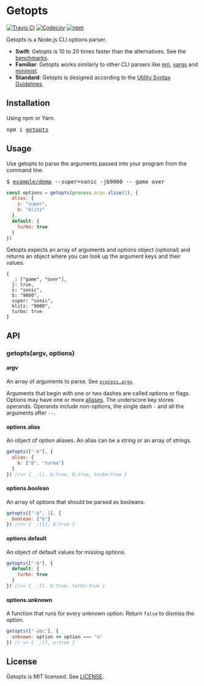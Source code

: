 # Getopts
[![Travis CI](https://img.shields.io/travis/jorgebucaran/getopts/master.svg)](https://travis-ci.org/jorgebucaran/getopts)
[![Codecov](https://img.shields.io/codecov/c/github/jorgebucaran/getopts/master.svg)](https://codecov.io/gh/jorgebucaran/getopts)
[![npm](https://img.shields.io/npm/v/getopts.svg)](https://www.npmjs.org/package/getopts)

Getopts is a Node.js CLI options parser.

* **Swift**: Getopts is 10 to 20 times faster than the alternatives. See the [benchmarks](./bench/README.md).
* **Familiar**: Getopts works similarly to other CLI parsers like [mri](https://github.com/lukeed/mri), [yargs](https://github.com/yargs/yargs) and [minimist](https://github.com/substack/minimist).
* **Standard**: Getopts is designed according to the [Utility Syntax Guidelines](http://pubs.opengroup.org/onlinepubs/9699919799/basedefs/V1_chap12.html).

## Installation

Using npm or Yarn.

<pre>
npm i <a href="https://www.npmjs.com/package/getopts">getopts</a>
</pre>

## Usage

Use getopts to parse the arguments passed into your program from the command line.

<pre>
$ <a href="./example/demo">example/demo</a> --super=sonic -jb9000 -- game over
</pre>

```js
const options = getopts(process.argv.slice(2), {
  alias: {
    s: "super",
    b: "blitz"
  },
  default: {
    turbo: true
  }
})
```

Getopts expects an array of arguments and options object (optional) and returns an object where you can look up the argument keys and their values.

```
{
  _: ["game", "over"],
  j: true,
  s: "sonic",
  b: "9000",
  super: "sonic",
  blitz: "9000",
  turbo: true
}
```

## API

### getopts(argv, options)
#### argv

An array of arguments to parse. See [`process.argv`](https://nodejs.org/docs/latest/api/process.html#process_process_argv).

Arguments that begin with one or two dashes are called options or flags. Options may have one or more [aliases](#optsalias). The underscore key stores operands. Operands include non-options, the single dash `-` and all the arguments after `--`.

#### options.alias

An object of option aliases. An alias can be a string or an array of strings.

```js
getopts(["-b"], {
  alias: {
    b: ["B", "turbo"]
  }
}) //=> { _:[], b:true, B:true, turbo:true }
```

#### options.boolean

An array of options that should be parsed as booleans.

```js
getopts(["-b", 1], {
  boolean: ["b"]
}) //=> { _:[1], b:true }
```

#### options.default

An object of default values for missing options.

```js
getopts(["-b"], {
  default: {
    turbo: true
  }
}) //=> { _:[], b:true, turbo:true }
```

#### options.unknown

A function that runs for every unknown option. Return `false` to dismiss the option.

```js
getopts(["-abc"], {
  unknown: option => option === "a"
}) // => { _:[], a:true }
```

## License

Getopts is MIT licensed. See [LICENSE](LICENSE.md).
